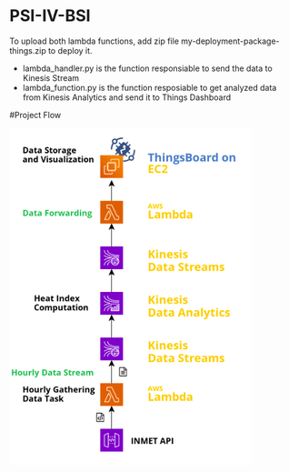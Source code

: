 # PSI-IV-BSI

To upload both lambda functions, add zip file my-deployment-package-things.zip to deploy it. 

* lambda_handler.py is the function responsiable to send the data to Kinesis Stream
* lambda_function.py is the function resposiable to get analyzed data from Kinesis Analytics and send it to Things Dashboard

#Project Flow

![Project Flow](flow-Project.png)
